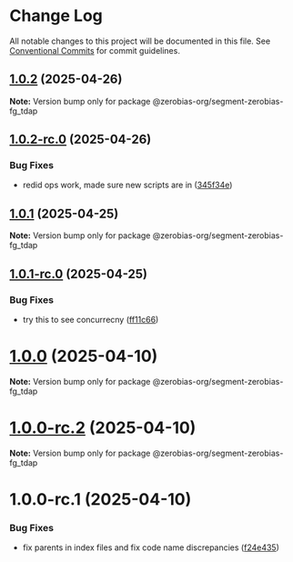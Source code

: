 # Change Log

All notable changes to this project will be documented in this file.
See [Conventional Commits](https://conventionalcommits.org) for commit guidelines.

## [1.0.2](https://github.com/zerobias-org/segment/compare/@zerobias-org/segment-zerobias-fg_tdap@1.0.2-rc.0...@zerobias-org/segment-zerobias-fg_tdap@1.0.2) (2025-04-26)

**Note:** Version bump only for package @zerobias-org/segment-zerobias-fg_tdap





## [1.0.2-rc.0](https://github.com/zerobias-org/segment/compare/@zerobias-org/segment-zerobias-fg_tdap@1.0.1...@zerobias-org/segment-zerobias-fg_tdap@1.0.2-rc.0) (2025-04-26)


### Bug Fixes

* redid ops work, made sure new scripts are in ([345f34e](https://github.com/zerobias-org/segment/commit/345f34ec926029dc141943b3e321676adb4a2888))





## [1.0.1](https://github.com/zerobias-org/segment/compare/@zerobias-org/segment-zerobias-fg_tdap@1.0.1-rc.0...@zerobias-org/segment-zerobias-fg_tdap@1.0.1) (2025-04-25)

**Note:** Version bump only for package @zerobias-org/segment-zerobias-fg_tdap





## [1.0.1-rc.0](https://github.com/zerobias-org/segment/compare/@zerobias-org/segment-zerobias-fg_tdap@1.0.0...@zerobias-org/segment-zerobias-fg_tdap@1.0.1-rc.0) (2025-04-25)


### Bug Fixes

* try this to see concurrecny ([ff11c66](https://github.com/zerobias-org/segment/commit/ff11c66d67cb9f185098fd640d4139178d29ae22))





# [1.0.0](https://github.com/zerobias-org/segment/compare/@zerobias-org/segment-zerobias-fg_tdap@1.0.0-rc.2...@zerobias-org/segment-zerobias-fg_tdap@1.0.0) (2025-04-10)

**Note:** Version bump only for package @zerobias-org/segment-zerobias-fg_tdap





# [1.0.0-rc.2](https://github.com/zerobias-org/segment/compare/@zerobias-org/segment-zerobias-fg_tdap@1.0.0-rc.1...@zerobias-org/segment-zerobias-fg_tdap@1.0.0-rc.2) (2025-04-10)

**Note:** Version bump only for package @zerobias-org/segment-zerobias-fg_tdap





# 1.0.0-rc.1 (2025-04-10)


### Bug Fixes

* fix parents in index files and fix code name discrepancies ([f24e435](https://github.com/zerobias-org/segment/commit/f24e4352453caaa05074cc6bb66ee8ed21a4f11d))
